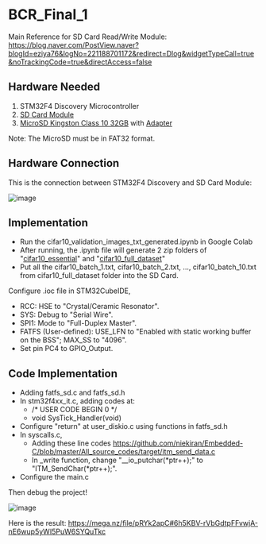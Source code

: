 # BCR_Final_1

Main Reference for SD Card Read/Write Module: https://blog.naver.com/PostView.naver?blogId=eziya76&logNo=221188701172&redirect=Dlog&widgetTypeCall=true&noTrackingCode=true&directAccess=false

## Hardware Needed

1. STM32F4 Discovery Microcontroller
2. [SD Card Module](https://linhkienchatluong.vn/module-doc-the-nho/module-doc-the-sd-card_sp497_ct206.aspx)
3. [MicroSD Kingston Class 10 32GB](https://cellphones.com.vn/the-nho-microsd-kingston-class-10-non-adapter-32gb.html) with [Adapter](https://tuanphong.vn/adapter-the-nho/adapter-microsd-to-sd)

Note: The MicroSD must be in FAT32 format.

## Hardware Connection

This is the connection between STM32F4 Discovery and SD Card Module:

![image](https://github.com/user-attachments/assets/13ddb860-82f9-4bf1-b9bd-370524c03294)

## Implementation

- Run the cifar10_validation_images_txt_generated.ipynb in Google Colab
- After running, the .ipynb file will generate 2 zip folders of "[cifar10_essential](https://mega.nz/folder/dJxCEIha#ggBgeCuhP4gDa195bdPYaw/folder/QMBiQZjY)" and "[cifar10_full_dataset](https://mega.nz/folder/dJxCEIha#ggBgeCuhP4gDa195bdPYaw/folder/gAAg1ZjS)"
- Put all the cifar10_batch_1.txt, cifar10_batch_2.txt, ..., cifar10_batch_10.txt from cifar10_full_dataset folder into the SD Card. 

Configure .ioc file in STM32CubeIDE,
- RCC: HSE to "Crystal/Ceramic Resonator".
- SYS: Debug to "Serial Wire".
- SPI1: Mode to "Full-Duplex Master".
- FATFS (User-defined): USE_LFN to "Enabled with static working buffer on the BSS"; MAX_SS to "4096".
- Set pin PC4 to GPIO_Output.

## Code Implementation

- Adding fatfs_sd.c and fatfs_sd.h
- In stm32f4xx_it.c, adding codes at:
  + /* USER CODE BEGIN 0 */
  + void SysTick_Handler(void)
 - Configure "return" at user_diskio.c using functions in fatfs_sd.h
 - In syscalls.c,
   + Adding these line codes https://github.com/niekiran/Embedded-C/blob/master/All_source_codes/target/itm_send_data.c
   + In _write function, change "__io_putchar(*ptr++);" to "ITM_SendChar(*ptr++);".
 - Configure the main.c

Then debug the project!

![image](https://github.com/user-attachments/assets/4a0ac299-c88d-4fde-b94f-96ad51a8e86b)

Here is the result: https://mega.nz/file/pRYk2apC#6h5KBV-rVbGdtpFFvwjA-nE6wup5yWI5PuW6SYQuTkc
